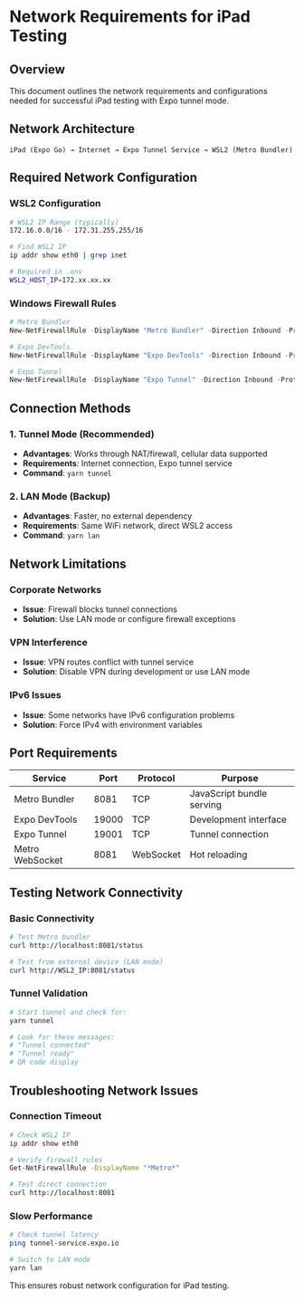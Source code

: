 # Network Requirements for iPad Testing

## Overview

This document outlines the network requirements and configurations needed for successful iPad testing with Expo tunnel mode.

## Network Architecture

```
iPad (Expo Go) → Internet → Expo Tunnel Service → WSL2 (Metro Bundler)
```

## Required Network Configuration

### WSL2 Configuration
```bash
# WSL2 IP Range (typically)
172.16.0.0/16 - 172.31.255.255/16

# Find WSL2 IP
ip addr show eth0 | grep inet

# Required in .env
WSL2_HOST_IP=172.xx.xx.xx
```

### Windows Firewall Rules
```powershell
# Metro Bundler
New-NetFirewallRule -DisplayName "Metro Bundler" -Direction Inbound -Protocol TCP -LocalPort 8081 -Action Allow

# Expo DevTools
New-NetFirewallRule -DisplayName "Expo DevTools" -Direction Inbound -Protocol TCP -LocalPort 19000 -Action Allow

# Expo Tunnel
New-NetFirewallRule -DisplayName "Expo Tunnel" -Direction Inbound -Protocol TCP -LocalPort 19001 -Action Allow
```

## Connection Methods

### 1. Tunnel Mode (Recommended)
- **Advantages**: Works through NAT/firewall, cellular data supported
- **Requirements**: Internet connection, Expo tunnel service
- **Command**: `yarn tunnel`

### 2. LAN Mode (Backup)
- **Advantages**: Faster, no external dependency
- **Requirements**: Same WiFi network, direct WSL2 access
- **Command**: `yarn lan`

## Network Limitations

### Corporate Networks
- **Issue**: Firewall blocks tunnel connections
- **Solution**: Use LAN mode or configure firewall exceptions

### VPN Interference
- **Issue**: VPN routes conflict with tunnel service
- **Solution**: Disable VPN during development or use LAN mode

### IPv6 Issues
- **Issue**: Some networks have IPv6 configuration problems
- **Solution**: Force IPv4 with environment variables

## Port Requirements

| Service | Port | Protocol | Purpose |
|---------|------|----------|---------|
| Metro Bundler | 8081 | TCP | JavaScript bundle serving |
| Expo DevTools | 19000 | TCP | Development interface |
| Expo Tunnel | 19001 | TCP | Tunnel connection |
| Metro WebSocket | 8081 | WebSocket | Hot reloading |

## Testing Network Connectivity

### Basic Connectivity
```bash
# Test Metro bundler
curl http://localhost:8081/status

# Test from external device (LAN mode)
curl http://WSL2_IP:8081/status
```

### Tunnel Validation
```bash
# Start tunnel and check for:
yarn tunnel

# Look for these messages:
# "Tunnel connected"
# "Tunnel ready"
# QR code display
```

## Troubleshooting Network Issues

### Connection Timeout
```bash
# Check WSL2 IP
ip addr show eth0

# Verify firewall rules
Get-NetFirewallRule -DisplayName "*Metro*"

# Test direct connection
curl http://localhost:8081
```

### Slow Performance
```bash
# Check tunnel latency
ping tunnel-service.expo.io

# Switch to LAN mode
yarn lan
```

This ensures robust network configuration for iPad testing.